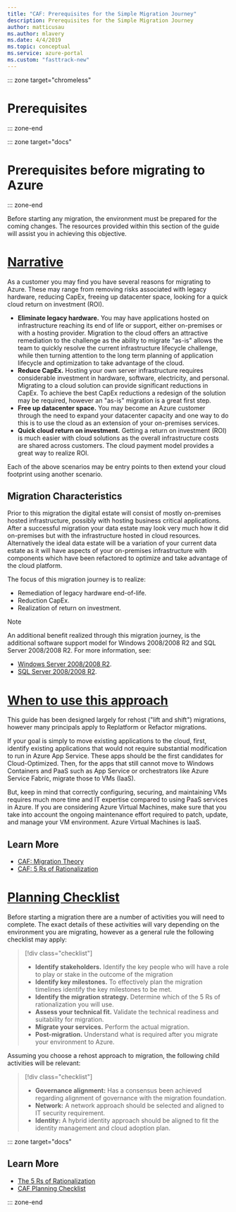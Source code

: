 ```yaml
---
title: "CAF: Prerequisites for the Simple Migration Journey"
description: Prerequisites for the Simple Migration Journey
author: matticusau
ms.author: mlavery
ms.date: 4/4/2019
ms.topic: conceptual
ms.service: azure-portal
ms.custom: "fasttrack-new"
---
```


::: zone target="chromeless"

# Prerequisites

::: zone-end

::: zone target="docs"

# Prerequisites before migrating to Azure

::: zone-end

Before starting any migration, the environment must be prepared for the coming changes. The resources provided within this section of the guide will assist you in achieving this objective.

# [Narrative](#tab/Narrative)

As a customer you may find you have several reasons for migrating to Azure. These may range from removing risks associated with legacy hardware, reducing CapEx, freeing up datacenter space, looking for a quick cloud return on investment (ROI).

- **Eliminate legacy hardware.** You may have applications hosted on infrastructure reaching its end of life or support, either on-premises or with a hosting provider. Migration to the cloud offers an attractive remediation to the challenge as the ability to migrate "as-is" allows the team to quickly resolve the current infrastructure lifecycle challenge, while then turning attention to the long term planning of application lifecycle and optimization to take advantage of the cloud.
- **Reduce CapEx.** Hosting your own server infrastructure requires considerable investment in hardware, software, electricity, and personal. Migrating to a cloud solution can provide significant reductions in CapEx. To achieve the best CapEx reductions a redesign of the solution may be required, however an "as-is" migration is a great first step.
- **Free up datacenter space.** You may become an Azure customer through the need to expand your datacenter capacity and one way to do this is to use the cloud as an extension of your on-premises services.
- **Quick cloud return on investment.** Getting a return on investment (ROI) is much easier with cloud solutions as the overall infrastructure costs are shared across customers. The cloud payment model provides a great way to realize ROI.

Each of the above scenarios may be entry points to then extend your cloud footprint using another scenario.

## Migration Characteristics

Prior to this migration the digital estate will consist of mostly on-premises hosted infrastructure, possibly with hosting business critical applications. After a successful migration your data estate may look very much how it did on-premises but with the infrastructure hosted in cloud resources. Alternatively the ideal data estate will be a variation of your current data estate as it will have aspects of your on-premises infrastructure with components which have been refactored to optimize and take advantage of the cloud platform.

The focus of this migration journey is to realize:

- Remediation of legacy hardware end-of-life.
- Reduction CapEx.
- Realization of return on investment.

> [!NOTE]
> An additional benefit realized through this migration journey, is the additional software support model for Windows 2008/2008 R2 and SQL Server 2008/2008 R2. For more information, see:
>
> - [Windows Server 2008/2008 R2](/cloud-platform/windows-server-2008).
> - [SQL Server 2008/2008 R2](/sql-server/sql-server-2008).

# [When to use this approach](#tab/Approach)

This guide has been designed largely for rehost ("lift and shift") migrations, however many principals apply to Replatform or Refactor migrations.

If your goal is simply to move existing applications to the cloud, first, identify existing applications that would not require substantial modification to run in Azure App Service. These apps should be the first candidates for Cloud-Optimized. Then, for the apps that still cannot move to Windows Containers and PaaS such as App Service or orchestrators like Azure Service Fabric, migrate those to VMs (IaaS).

But, keep in mind that correctly configuring, securing, and maintaining VMs requires much more time and IT expertise compared to using PaaS services in Azure. If you are considering Azure Virtual Machines, make sure that you take into account the ongoing maintenance effort required to patch, update, and manage your VM environment. Azure Virtual Machines is IaaS.

## Learn More

- [CAF: Migration Theory](/azure/architecture/cloud-adoption/migrate/theory/prerequisites)
- [CAF: 5 Rs of Rationalization](/azure/architecture/cloud-adoption/digital-estate/5-rs-of-rationalization)

# [Planning Checklist](#tab/Checklist)

Before starting a migration there are a number of activities you will need to complete. The exact details of these activities will vary depending on the environment you are migrating, however as a general rule the following checklist may apply:

> [!div class="checklist"]
>
> - **Identify stakeholders.** Identify the key people who will have a role to play or stake in the outcome of the migration
> - **Identify key milestones.** To effectively plan the migration timelines identify the key milestones to be met.
> - **Identify the migration strategy.** Determine which of the 5 Rs of rationalization you will use.
> - **Assess your technical fit.** Validate the technical readiness and suitability for migration.
> - **Migrate your services.** Perform the actual migration.
> - **Post-migration.** Understand what is required after you migrate your environment to Azure.

Assuming you choose a rehost approach to migration, the following child activities will be relevant:

> [!div class="checklist"]
>
> - **Governance alignment:** Has a consensus been achieved regarding alignment of governance with the migration foundation.
> - **Network:** A network approach should be selected and aligned to IT security requirement.
> - **Identity:** A hybrid identity approach should be aligned to fit the identity management and cloud adoption plan.

::: zone target="docs"

## Learn More

- [The 5 Rs of Rationalization](/azure/architecture/cloud-adoption/digital-estate/5-rs-of-rationalization)
- [CAF Planning Checklist](azure/architecture/cloud-adoption/migrate/theory/prerequisites/planning-checklist)

::: zone-end
